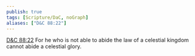 ```yaml
---
publish: true
tags: [Scripture/DaC, noGraph]
aliases: ["D&C 88:22"]
---
```

[D&C 88:22](https://churchofjesuschrist.org/study/scriptures/dc-testament/dc/88?lang=eng&id=p22#p22) For he who is not able to abide the law of a celestial kingdom cannot abide a celestial glory.
